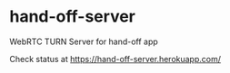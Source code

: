 # hand-off-server
WebRTC TURN Server for hand-off app

Check status at https://hand-off-server.herokuapp.com/

